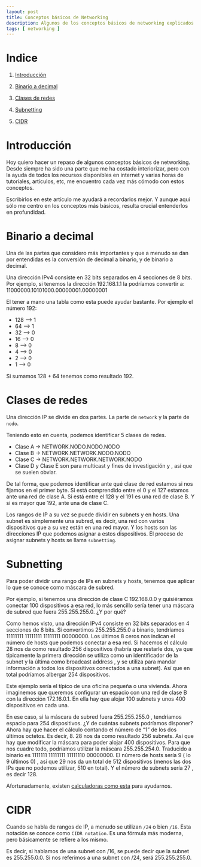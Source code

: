 ```yaml
---
layout: post
title: Conceptos básicos de Networking
description: Algunos de los conceptos básicos de networking explicados
tags: [ networking ]
---
```


# Indice

1. [Introducción](#intro)

2. [Binario a decimal](#binario)

3. [Clases de redes](#clases)

4. [Subnetting](#subnetting)

5. [CIDR](#cidr)

# Introducción <a id="intro"></a>

Hoy quiero hacer un repaso de algunos conceptos básicos de networking. Desde siempre ha sido una parte que me ha costado interiorizar, pero con la ayuda de todos los recursos disponibles en internet y varias horas de tutoriales, artículos, etc, me encuentro cada vez más cómodo con estos conceptos. 

Escribirlos en este artículo me ayudará a recordarlos mejor. Y aunque aquí sólo me centro en los conceptos más básicos, resulta crucial entenderlos en profundidad.


# Binario a decimal<a id="binario"></a>

Una de las partes que considero más importantes y que  a menudo se dan por entendidas es la conversión de decimal a binario, y de binario a decimal. 


Una dirección IPv4 consiste en 32 bits separados en 4 secciones de 8 bits. Por ejemplo, si tenemos la dirección 192.168.1.1 la podríamos convertir a: 11000000.10101000.00000001.00000001

El tener a mano una tabla como esta puede ayudar bastante. Por ejemplo el número 192:

- 128 —> 1
- 64   —> 1
- 32   —> 0
- 16   —> 0
- 8     —> 0
- 4     —> 0
- 2     —> 0
- 1     —> 0

Si sumamos 128 + 64 tenemos como resultado 192. 

# Clases de redes<a id="clases"></a>

Una dirección IP se divide en dos partes. La parte de `network` y la parte de `nodo`. 

Teniendo esto en cuenta, podemos identificar 5 clases de redes.

- Clase A -> NETWORK.NODO.NODO.NODO
- Clase B -> NETWORK.NETWORK.NODO.NODO
- Clase C -> NETWORK.NETWORK.NETWORK.NODO
- Clase D y Clase E son para multicast  y fines de investigación y , así que se suelen obviar.

De tal forma, que podemos identificar ante qué clase de red estamos si nos fijamos en el primer byte. Si está comprendido entre el 0 y el 127 estamos ante una red de clase A. Si está entre el 128 y el 191 es una red de clase B. Y si es mayor que 192, ante una de clase C.

Los rangos de IP a su vez se puede dividir en subnets y en hosts. Una subnet es simplemente una subred, es decir, una red con varios dispositivos que a su vez están en una red mayor. Y los hosts son las direcciones IP que podemos asignar a estos dispositivos. El proceso de asignar subnets y hosts se llama `subnetting`.

# Subnetting<a id="subnetting"></a>

Para poder dividir una rango de IPs en subnets y hosts, tenemos que aplicar lo que se conoce como máscara de subred. 

Por ejemplo, si tenemos una dirección de clase C 192.168.0.0 y quisiéramos conectar 100 dispositivos a esa red, lo más sencillo sería tener una máscara de subred que fuera 255.255.255.0. ¿Y por qué?

Como hemos visto, una dirección IPv4 consiste en 32 bits separados en 4 secciones de 8 bits. Si convertimos 255.255.255.0 a binario, tendríamos 11111111 11111111 11111111 00000000. Los últimos 8 ceros nos indican el número de hosts que podemos conectar a esa red. Si hacemos el cálculo  28 nos da como resultado 256 dispositivos (habría que restarle dos, ya que típicamente la primera dirección se utiliza como un identificador de la subnet y la última como broadcast address , y se utiliza para mandar información a todos los dispositivos conectados a una subnet). Así que en total podríamos albergar 254 dispositivos. 

Este ejemplo sería el típico de una oficina pequeña o una vivienda. Ahora imaginemos que queremos configurar un espacio con una red de clase B con la dirección 172.16.0.1. En ella hay que alojar 100 subnets y unos 400 dispositivos en cada una.

En ese caso, si la máscara de subred fuera 255.255.255.0 , tendríamos espacio para 254 dispositivos. ¿Y de cuántas subnets podríamos disponer? Ahora hay que hacer el cálculo contando el número de “1” de los dos últimos octetos. Es decir, 8. 28 nos da como resultado 256 subnets. Así que hay que modificar la máscara para poder alojar 400 dispositivos. Para que nos cuadre todo, podríamos utilizar  la máscara 255.255.254.0. Traducido a binario es 1111111 11111111 11111110 00000000. El número de hosts sería 9 ( lo 9 últimos 0) , así que    29 nos da un total de 512 dispositivos (menos las dos IPs que no podemos utilizar, 510 en total). Y el número de subnets sería 27 , es decir 128. 

Afortunadamente, existen [calculadoras como esta](https://www.subnet-calculator.com/subnet.php?net_class=C) para ayudarnos.


# CIDR<a id="cidr"></a>

Cuando se habla de rangos de IP, a menudo se utilizan `/24` o bien `/16`.  Esta notación se conoce como `CIDR notation`. Es una fórmula más moderna, pero básicamente se refiere a los mismo. 

Es decir, si hablamos de una subnet con /16, se puede decir que la subnet es 255.255.0.0. Si nos referimos a una subnet con /24, será 255.255.255.0. 
